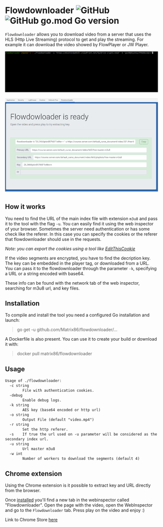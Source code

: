 # Flowdownloader ![GitHub](https://img.shields.io/github/license/Matrix86/flowdownloader) ![GitHub go.mod Go version](https://img.shields.io/github/go-mod/go-version/Matrix86/flowdownloader)

`Flowdownloader` allows you to download video from a server that uses the HLS (Http Live Streaming) protocol to get and play the streaming.
For example it can download the video showed by FlowPlayer or JW Player.

![Flowdownloader](https://raw.githubusercontent.com/Matrix86/flowdownloader/master/flowdownloader.gif)

![Flowdownloader](https://raw.githubusercontent.com/Matrix86/flowdownloader/master/extension.png)

## How it works

You need to find the URL of the main index file with extension `m3u8` and pass it to the tool with the flag `-u`. You can easily find it using the web inspector of your browser.
Sometimes the server need authentication or has some check like the referer. In this case you can specify the cookies or the referer that flowdownloader should use in the requests. 

_Note: you can export the cookies using a tool like [EditThisCookie](https://chrome.google.com/webstore/detail/editthiscookie/fngmhnnpilhplaeedifhccceomclgfbg?hl=it)_

If the video segments are encrypted, you have to find the decription key. The key can be embedded in the player tag, or downloaded from a URL. 
You can pass it to the flowdownloader through the parameter `-k`, specifying a URL or a string encoded with base64.

These info can be found with the network tab of the web inspector, searching for m3u8 url, and key files. 

## Installation

To compile and install the tool you need a configured Go installation and launch:

> go get -u github.com/Matrix86/flowdownloader/…

A Dockerfile is also present. You can use it to create your build or download it with:

> docker pull matrix86/flowdownloader

## Usage

    Usage of ./flowdownloader:
      -c string
        	File with authentication cookies.
      -debug
        	Enable debug logs.
      -k string
        	AES key (base64 encoded or http url)
      -o string
        	Output File (default "video.mp4")
      -r string
        	Set the http referer.
      -s	If true the url used on -u parameter will be considered as the secondary index url.
      -u string
        	Url master m3u8
      -w int
        	Number of workers to download the segments (default 4)

## Chrome extension

Using the Chrome extension is it possible to extract key and URL directly from the browser.

Once [installed](https://dev.to/ben/how-to-install-chrome-extensions-manually-from-github-1612) you'll find a new tab 
in the webinspector called "Flowdownloader".
Open the page with the video, open the WebInspector and go to the `Flowdownloader` tab. Press play on the video and enjoy :)

Link to Chrome Store [here](https://chrome.google.com/webstore/detail/flowdowloader/dckffaaecljbkgkhongakgbmamfiibmp)